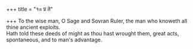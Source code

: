 +++
title = "१० प्र ते"

+++
To the wise man, O Sage and Sovran Ruler, the man who knoweth all thine ancient exploits.  
     Hath told these deeds of might as thou hast wrought them, great acts, spontaneous, and to man's advantage.